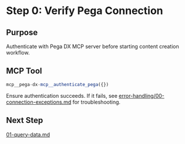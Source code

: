 # Step 0: Verify Pega Connection

## Purpose

Authenticate with Pega DX MCP server before starting content creation workflow.

## MCP Tool

```javascript
mcp__pega-dx-mcp__authenticate_pega({})
```

Ensure authentication succeeds. If it fails, see [error-handling/00-connection-exceptions.md](error-handling/00-connection-exceptions.md) for troubleshooting.

## Next Step

[01-query-data.md](01-query-data.md)
